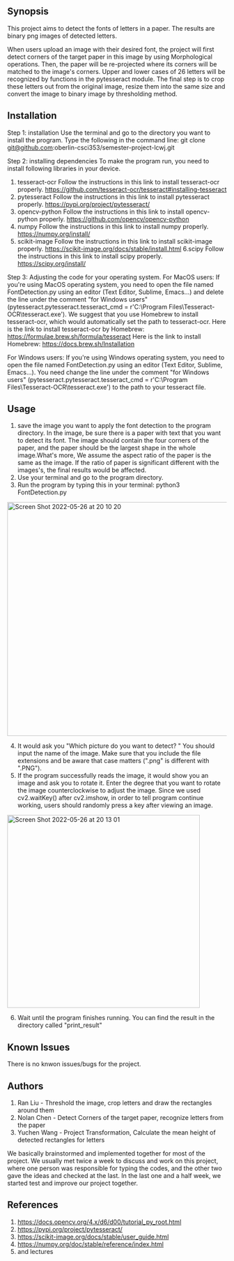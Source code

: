 
## Synopsis 

This project aims to detect the fonts of letters in a paper. The results are binary png images of detected letters. 

When users upload an image with their desired font, the project will first detect corners of the target paper in this image by using Morphological operations. Then, the paper will be re-projected where its corners will be matched to the image's corners. Upper and lower cases of 26 letters will be recognized by functions in the pytesseract module. The final step is to crop these letters out from the original image, resize them into the same size and convert the image to binary image by thresholding method.


## Installation 

Step 1: installation
Use the terminal and go to the directory you want to install the program. Type the following in the command line: 
git clone git@github.com:oberlin-csci353/semester-project-lcwj.git


Step 2: installing dependencies
To make the program run, you need to install following libraries in your device. 
1. tesseract-ocr
Follow the instructions in this link to install tesseract-ocr properly. https://github.com/tesseract-ocr/tesseract#installing-tesseract
2. pytesseract
Follow the instructions in this link to install pytesseract properly. https://pypi.org/project/pytesseract/
3. opencv-python
Follow the instructions in this link to install opencv-python properly. https://github.com/opencv/opencv-python
4. numpy
Follow the instructions in this link to install numpy properly. https://numpy.org/install/
5. scikit-image
Follow the instructions in this link to install scikit-image properly. https://scikit-image.org/docs/stable/install.html
6.scipy
Follow the instructions in this link to install scipy properly. https://scipy.org/install/


Step 3: Adjusting the code for your operating system.
For MacOS users:
If you're using MacOS operating system, you need to open the file named FontDetection.py using an editor (Text Editor, Sublime, Emacs...) and delete the line under the comment "for Windows users" (pytesseract.pytesseract.tesseract_cmd = r'C:\\Program Files\\Tesseract-OCR\\tesseract.exe'). We suggest that you use Homebrew to install tesseract-ocr, which would automatically set the path to tesseract-ocr. Here is the link to install tesseract-ocr by Homebrew: https://formulae.brew.sh/formula/tesseract Here is the link to install Homebrew: https://docs.brew.sh/Installation 

For Windows users:
If you're using Windows operating system, you need to open the file named FontDetection.py using an editor (Text Editor, Sublime, Emacs...). You need change the line under the comment "for Windows users" (pytesseract.pytesseract.tesseract_cmd = r'C:\\Program Files\\Tesseract-OCR\\tesseract.exe') to the path to your tesseract file. 


## Usage 
1. save the image you want to apply the font detection to the program directory. In the image, be sure there is a paper with text that you want to detect its font. The image should contain the four corners of the paper, and the paper should be the largest shape in the whole image.What's more, We assume the aspect ratio of the paper is the same as the image. If the ratio of paper is significant different with the images's, the final results would be affected. 
2. Use your terminal and go to the program directory.
3. Run the program by typing this in your terminal: python3 FontDetection.py
<img width="536" alt="Screen Shot 2022-05-26 at 20 10 20" src="https://user-images.githubusercontent.com/65196927/170603569-745d958c-d15b-42fb-a954-a0a3866008c7.png">

4. It would ask you "Which picture do you want to detect? " You should input the name of the image. Make sure that you include the file extensions and be aware that case matters (".png" is different with ".PNG"). 
5. If the program successfully reads the image, it would show you an image and ask you to rotate it. Enter the degree that you want to rotate the image counterclockwise to adjust the image. Since we used cv2.waitKey() after cv2.imshow, in order to tell program continue working, users should randomly press a key after viewing an image.
<img width="442" alt="Screen Shot 2022-05-26 at 20 13 01" src="https://user-images.githubusercontent.com/65196927/170603808-49652979-4b0e-4a22-bc57-11f0237c4657.png">

6. Wait until the program finishes running. You can find the result in the directory called "print_result" 


## Known Issues 

There is no knwon issues/bugs for the project. 


## Authors 

1. Ran Liu - Threshold the image, crop letters and draw the rectangles around them
2. Nolan Chen - Detect Corners of the target paper, recognize letters from the paper 
3. Yuchen Wang - Project Transformation, Calculate the mean height of detected rectangles for letters

We basically brainstormed and implemented together for most of the project. We usually met twice a week to discuss and work on this project, where one person was responsible for typing the codes, and the other two gave the ideas and checked at the last. In the last one and a half week, we started test and improve our project together. 


## References 
1. https://docs.opencv.org/4.x/d6/d00/tutorial_py_root.html
2. https://pypi.org/project/pytesseract/ 
3. https://scikit-image.org/docs/stable/user_guide.html 
4. https://numpy.org/doc/stable/reference/index.html
5. and lectures

